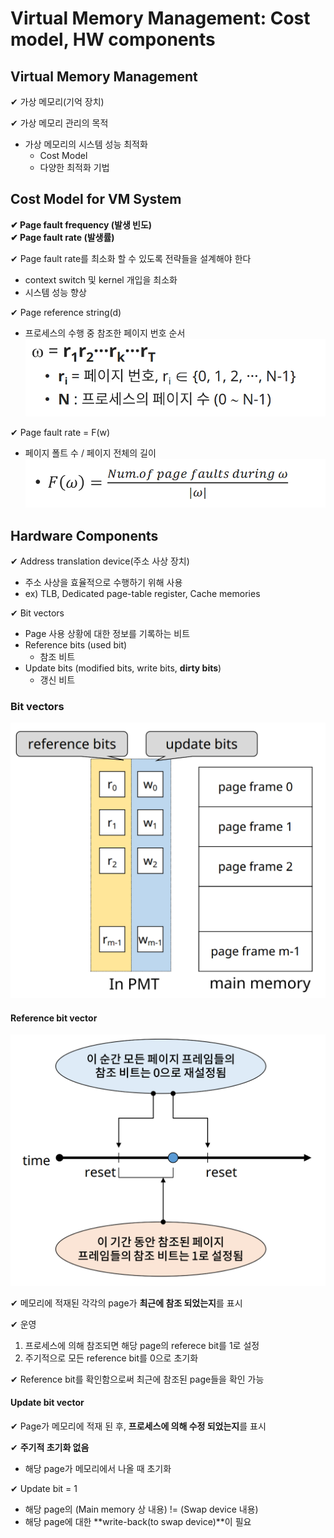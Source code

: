 # Virtual Memory Management: Cost model, HW components 

## Virtual Memory Management

✔ 가상 메모리(기억 장치)

✔ 가상 메모리 관리의 목적
- 가상 메모리의 시스템 성능 최적화
  - Cost Model
  - 다양한 최적화 기법
  
## Cost Model for VM System

**✔ Page fault frequency (발생 빈도)**   
**✔ Page fault rate (발생률)**

✔ Page fault rate를 최소화 할 수 있도록 전략들을 설계해야 한다
- context switch 및 kernel 개입을 최소화
- 시스템 성능 향상

✔ Page reference string(d)
- 프로세스의 수행 중 참조한 페이지 번호 순서
  ![](assets/10_1.md/2023-01-11-17-50-10.png)

✔ Page fault rate = F(w)
- 페이지 폴트 수 / 페이지 전체의 길이
  ![](assets/10_1.md/2023-01-11-17-49-47.png)


## Hardware Components

✔ Address translation device(주소 사상 장치)
- 주소 사상을 효율적으로 수행하기 위해 사용
- ex) TLB, Dedicated page-table register, Cache memories

✔ Bit vectors
- Page 사용 상황에 대한 정보를 기록하는 비트
- Reference bits (used bit)
  - 참조 비트
- Update bits (modified bits, write bits, **dirty bits**)
  - 갱신 비트

### Bit vectors

![](assets/10_1.md/2023-01-11-17-52-40.png)

#### Reference bit vector

![](assets/10_1.md/2023-01-11-17-54-19.png)

✔ 메모리에 적재된 각각의 page가 **최근에 참조 되었는지**를 표시

✔ 운영
  1. 프로세스에 의해 참조되면 해당 page의 referece bit를 1로 설정
  2. 주기적으로 모든 reference bit를 0으로 초기화

✔ Reference bit를 확인함으로써 최근에 참조된 page들을 확인 가능

#### Update bit vector

✔ Page가 메모리에 적재 된 후, **프로세스에 의해 수정 되었는지**를 표시

✔ **주기적 초기화 없음**
- 해당 page가 메모리에서 나올 때 초기화

✔ Update bit = 1
- 해당 page의 (Main memory 상 내용) != (Swap device 내용)
- 해당 page에 대한 **write-back(to swap device)**이 필요